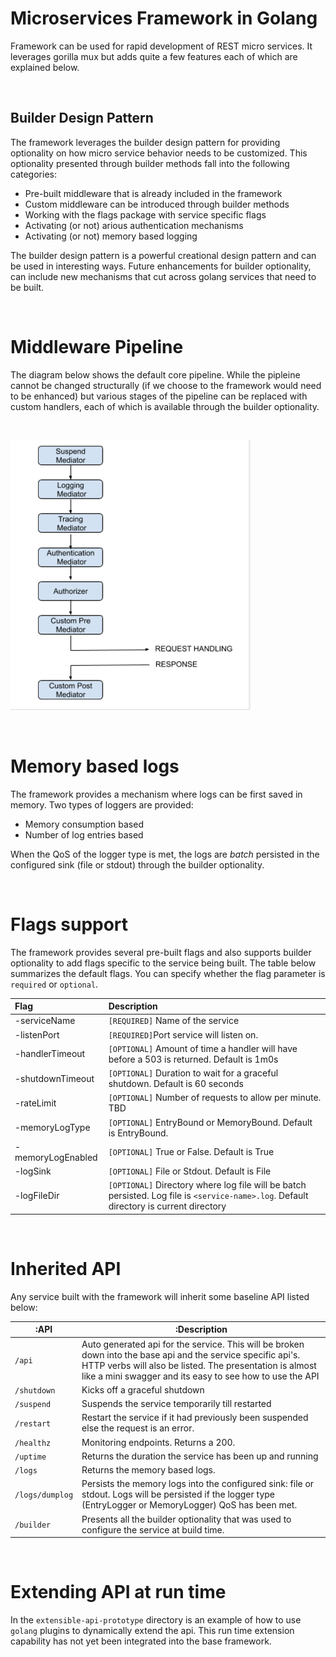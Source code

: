 # Microservices Framework in Golang

Framework can be used for rapid development of REST micro services. It leverages gorilla mux but
adds quite a few features each of which are explained below.

</br>

## Builder Design Pattern
The framework leverages the builder design pattern for providing optionality on how micro service behavior
needs to be customized. This optionality presented through builder methods fall into the following categories:

* Pre-built middleware that is already included in the framework
* Custom middleware can be introduced through builder methods
* Working with the flags package with service specific flags
* Activating (or not) arious authentication mechanisms
* Activating (or not) memory based logging

The builder design pattern is a powerful creational design pattern and can be used in interesting ways. Future enhancements for builder optionality, can include new mechanisms that cut across golang services that need to be built. 

</br>

# Middleware Pipeline

The diagram below shows the default core pipeline. While the pipleine cannot be changed structurally (if we choose to the framework would need to be enhanced) but various stages of the pipeline can be replaced with custom handlers, each of which is available through the builder optionality.

</br>

![Pipeline]( pipeline.png )

</br>

# Memory based logs
The framework provides a mechanism where logs can be first saved in memory. Two types of loggers are provided:

* Memory consumption based
* Number of log entries based

When the QoS of the logger type is met, the logs are _batch_ persisted in the configured sink (file or stdout) through the builder optionality.

</br>

# Flags support
The framework provides several pre-built flags and also supports builder optionality to add flags specific to the service being built. The table below summarizes the default flags. You can specify whether the flag parameter is `required` or `optional`.

| Flag | Description |
| :---  | :----------- |
| -serviceName | `[REQUIRED]` Name of the service |
| -listenPort | `[REQUIRED]`Port service will listen on. |
| -handlerTimeout | `[OPTIONAL]` Amount of time a handler will have before a 503 is returned. Default is 1m0s |
| -shutdownTimeout | `[OPTIONAL]` Duration to wait for a graceful shutdown. Default is 60 seconds |
| -rateLimit | `[OPTIONAL]` Number of requests to allow per minute. TBD |
| -memoryLogType | `[OPTIONAL]` EntryBound or MemoryBound. Default is EntryBound. |
| -memoryLogEnabled | `[OPTIONAL]` True or False. Default is True |
| -logSink | `[OPTIONAL]` File or Stdout. Default is File |
| -logFileDir | `[OPTIONAL]` Directory where log file will be batch persisted. Log file is `<service-name>.log`. Default directory is current directory |

</br>

# Inherited API

Any service built with the framework will inherit some baseline API listed below:

| :API | :Description |
| ---  | ----------- |
| `/api` | Auto generated api for the service. This will be broken down into the base api and the service specific api's. HTTP verbs will also be listed. The presentation is almost like a mini swagger and its easy to see how to use the API |
| `/shutdown` | Kicks off a graceful shutdown |
| `/suspend` | Suspends the service temporarily till restarted |
| `/restart` | Restart the service if it had previously been suspended else the request is an error. |
| `/healthz` | Monitoring endpoints. Returns a 200. |
| `/uptime` | Returns the duration the service has been up and running |
| `/logs` | Returns the memory based logs. |
| `/logs/dumplog` | Persists the memory logs into the configured sink: file or stdout. Logs will be persisted if the logger type (EntryLogger or MemoryLogger) QoS has been met. |
| `/builder` | Presents all the builder optionality that was used to configure the service at build time. |

</br>

# Extending API at run time

In the `extensible-api-prototype` directory is an example of how to use `golang` plugins to dynamically extend the api. This run time extension capability has not yet been integrated into the base framework.


